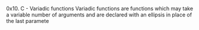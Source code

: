 0x10. C - Variadic functions
Variadic functions are functions which may take a variable number of arguments and are declared with an ellipsis in place of the last paramete
